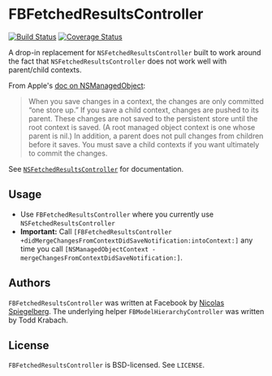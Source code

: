 FBFetchedResultsController
==========================

[![Build Status](https://travis-ci.org/facebook/FBFetchedResultsController.svg?branch=master)](https://travis-ci.org/facebook/FBFetchedResultsController)
[![Coverage Status](https://coveralls.io/repos/facebook/FBFetchedResultsController/badge.svg)](https://coveralls.io/r/facebook/FBFetchedResultsController)

A drop-in replacement for `NSFetchedResultsController` built to work around the fact that `NSFetchedResultsController` does not work well with parent/child contexts.

From Apple's [doc on NSManagedObject](https://developer.apple.com/library/ios/documentation/Cocoa/Reference/CoreDataFramework/Classes/NSManagedObjectContext_Class/):

> When you save changes in a context, the changes are only committed “one store up.” If you save a child context, changes are pushed to its parent. These changes are not saved to the persistent store until the root context is saved. (A root managed object context is one whose parent is nil.) In addition, a parent does not pull changes from children before it saves. You must save a child contexts if you want ultimately to commit the changes.

See [`NSFetchedResultsController`](https://developer.apple.com/library/ios/documentation/CoreData/Reference/NSFetchedResultsController_Class/) for documentation.

Usage
-----

- Use `FBFetchedResultsController` where you currently use `NSFetchedResultsController`
- **Important:** Call `[FBFetchedResultsController +didMergeChangesFromContextDidSaveNotification:intoContext:]` any time you call `[NSManagedObjectContext -mergeChangesFromContextDidSaveNotification:]`.

Authors
-------

`FBFetchedResultsController` was written at Facebook by [Nicolas Spiegelberg](https://www.facebook.com/nspiegelberg).
The underlying helper `FBModelHierarchyController` was written by Todd Krabach.

License
-------

`FBFetchedResultsController` is BSD-licensed. See `LICENSE`.
